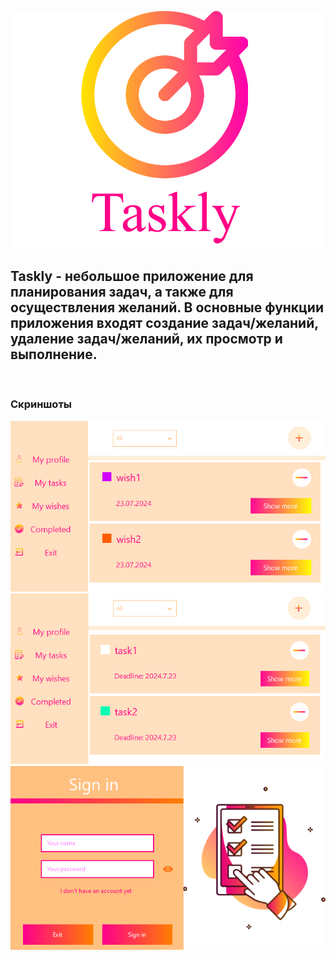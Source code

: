 <img heigth=150px src="https://github.com/KormichKristina/Taskly/blob/master/assets/goals.png"><br>
<h2> Taskly - небольшое приложение для планирования задач, а также для осуществления желаний. В основные функции приложения входят создание задач/желаний, удаление задач/желаний, их просмотр и выполнение.</h2><br>
<h3> Скриншоты</h3>
<img src="https://github.com/KormichKristina/Taskly/blob/master/assets/Taskly1.png">
<img src="https://github.com/KormichKristina/Taskly/blob/master/assets/Taskly2.png">
<img src="https://github.com/KormichKristina/Taskly/blob/master/assets/Taskly3.png">